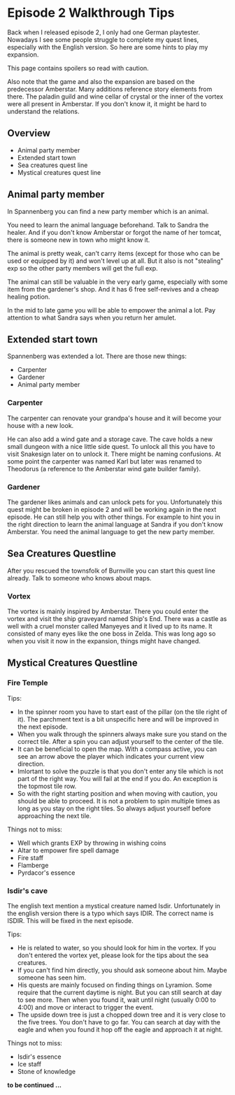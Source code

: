 # Episode 2 Walkthrough Tips

Back when I released episode 2, I only had one German playtester. Nowadays I see some people struggle to complete my quest lines, especially with the English version. So here are some hints to play my expansion.

This page contains spoilers so read with caution.

Also note that the game and also the expansion are based on the predecessor Amberstar. Many additions reference story elements from there. The paladin guild and wine cellar of crystal or the inner of the vortex were all present in Amberstar. If you don't know it, it might be hard to understand the relations.


## Overview

- Animal party member
- Extended start town
- Sea creatures quest line
- Mystical creatures quest line

## Animal party member

In Spannenberg you can find a new party member which is an animal.

You need to learn the animal language beforehand. Talk to Sandra the healer. And if you don't know Amberstar or forgot the name of her tomcat, there is someone new in town who might know it.

The animal is pretty weak, can't carry items (except for those who can be used or equipped by it) and won't level up at all. But it also is not "stealing" exp so the other party members will get the full exp.

The animal can still be valuable in the very early game, especially with some item from the gardener's shop. And it has 6 free self-revives and a cheap healing potion.

In the mid to late game you will be able to empower the animal a lot. Pay attention to what Sandra says when you return her amulet.


## Extended start town

Spannenberg was extended a lot. There are those new things:

- Carpenter
- Gardener
- Animal party member

### Carpenter

The carpenter can renovate your grandpa's house and it will become your house with a new look.

He can also add a wind gate and a storage cave. The cave holds a new small dungeon with a nice little side quest. To unlock all this you have to visit Snakesign later on to unlock it. There might be naming confusions. At some point the carpenter was named Karl but later was renamed to Theodorus (a reference to the Amberstar wind gate builder family).


### Gardener

The gardener likes animals and can unlock pets for you. Unfortunately this quest might be broken in episode 2 and will be working again in the next episode. He can still help you with other things. For example to hint you in the right direction to learn the animal language at Sandra if you don't know Amberstar. You need the animal language to get the new party member.


## Sea Creatures Questline

After you rescued the townsfolk of Burnville you can start this quest line already. Talk to someone who knows about maps.

### Vortex

The vortex is mainly inspired by Amberstar. There you could enter the vortex and visit the ship graveyard named Ship's End. There was a castle as well with a cruel monster called Manyeyes and it lived up to its name. It consisted of many eyes like the one boss in Zelda. This was long ago so when you visit it now in the expansion, things might have changed.


## Mystical Creatures Questline

### Fire Temple

Tips:

- In the spinner room you have to start east of the pillar (on the tile right of it). The parchment text is a bit unspecific here and will be improved in the next episode.
- When you walk through the spinners always make sure you stand on the correct tile. After a spin you can adjust yourself to the center of the tile.
- It can be beneficial to open the map. With a compass active, you can see an arrow above the player which indicates your current view direction.
- Imlortant to solve the puzzle is that you don't enter any tile which is not part of the right way. You will fail at the end if you do. An exception is the topmost tile row.
- So with the right starting position and when moving with caution, you should be able to proceed. It is not a problem to spin multiple times as long as you stay on the right tiles. So always adjust yourself before approaching the next tile.

Things not to miss:

- Well which grants EXP by throwing in wishing coins
- Altar to empower fire spell damage
- Fire staff
- Flamberge
- Pyrdacor's essence


### Isdir's cave

The english text mention a mystical creature named Isdir. Unfortunately in the english version there is a typo which says IDIR. The correct name is ISDIR. This will be fixed in the next episode.

Tips:

- He is related to water, so you should look for him in the vortex. If you don't entered the vortex yet, please look for the tips about the sea creatures.
- If you can't find him directly, you should ask someone about him. Maybe someone has seen him.
- His quests are mainly focused on finding things on Lyramion. Some require that the current daytime is night. But you can still search at day to see more. Then when you found it, wait until night (usually 0:00 to 4:00) and move or interact to trigger the event.
- The upside down tree is just a chopped down tree and it is very close to the five trees. You don't have to go far. You can search at day with the eagle and when you found it hop off the eagle and approach it at night.

Things not to miss:

- Isdir's essence
- Ice staff
- Stone of knowledge



**to be continued ...**

